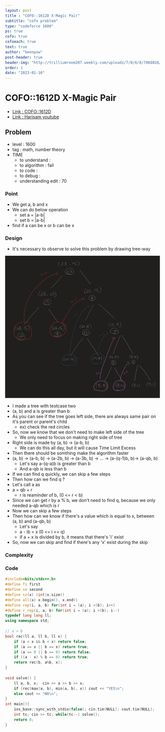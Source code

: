 ```yaml
---
layout: post
title : "COFO::1612D X-Magic Pair"
subtitle: "cofo problem"
type: "codeforce 1600"
ps: true
cofo: true
cofoeach: true
text: true
author: "beenpow"
post-header: true
header-img: "http://trilliumroom207.weebly.com/uploads/7/0/6/8/7068026/493344858.jpeg"
order: 1
date: "2023-01-10"
---
```

# COFO::1612D X-Magic Pair
- [Link : COFO::1612D](https://codeforces.com/problemset/problem/1612/D)
- [Link : Harisam youtube](https://www.youtube.com/watch?v=qSPFa3Fj4jU)

## Problem 

- level : 1600
- tag : math, number theory
- TIME
  - to understand    : 
  - to algorithm     : fail
  - to code          : 
  - to debug         : 
  - understanding edit : 70

### Point
- We get a, b and x
- We can do below operation
  - set a = |a-b|
  - set b = |a-b|
- find if a can be x or b can be x

### Design
- It's necessary to observe to solve this problem by drawing tree-way

![img1](/img/2023-01-10-cofo-1612D-1.png)
- I made a tree with testcase two
- (a, b) and a is greater than b
- As you can see if the tree goes left side, there are always same pair on it's parent or parent's child
  - ex) check the red circles
- So, now we know that we don't need to make left side of the tree
  - We only need to focus on making right side of tree
- Right side is made by (a, b) -> (a-b, b)
  - We can do this all day, but it will cause Time Limit Excess
- Then there should be somthing make the algorithm faster
- (a, b) -> (a-b, b) -> (a-2b, b) -> (a-3b, b) -> ... -> (a-(q-1)b, b)-> (a-qb, b)
  - Let's say a-(q-a)b is greater than b
  - And a-qb is less than b
- If we can find q quickly, we can skip a few steps
- Then how can we find q ?
- Let's call a as
- a = qb + r 
  - r is reaminder of b, (0 <= r < b)
- Since we can get r by a % b, we don't need to find q, because we only needed a-qb which is r
- Now we can skip a few steps
- Then how can we know if there's a value which is equal to x, between (a, b) and (a-qb, b)
  - Let's say
  - a - ib = x (0 <= i <= q)
  - if a + x is divided by b, it means that there's 'i' exist
- So, now we can skip and find if there's any 'x' exist during the skip

### Complexity

### Code

```cpp
#include<bits/stdc++.h>
#define fi first
#define se second
#define sz(x) (int)x.size()
#define all(x) x.begin(), x.end()
#define rep(i, a, b) for(int i = (a); i <(b); i++)
#define r_rep(i, a, b) for(int i = (a); i >(b); i--)
typedef long long ll;
using namespace std;

// a > b
bool rec(ll a, ll b, ll x) {
    if (a < x && b < x) return false;
    if (a == x || b == x) return true;
    if (a == 0 || b == 0) return false;
    if ((a - x) % b == 0) return true;
    return rec(b, a%b, x);
}

void solve() {
    ll a, b, x;  cin >> a >> b >> x;
    if (rec(max(a, b), min(a, b), x)) cout << "YES\n";
    else cout << "NO\n";
}
int main(){
    ios_base::sync_with_stdio(false); cin.tie(NULL); cout.tie(NULL);
    int tc; cin >> tc; while(tc--) solve();
    return 0;
}
```
